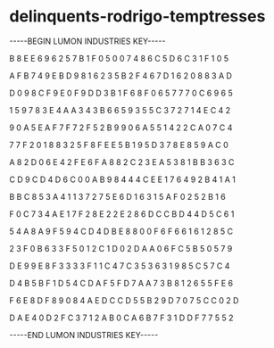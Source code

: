 # delinquents-rodrigo-temptresses

-----BEGIN LUMON INDUSTRIES KEY-----

B 8 E E 6 9 6 2 5 7 B 1 F 0 5 0 0 7 4 8 6 C 5 D 6 C 3 1 F 1 0 5

A F B 7 4 9 E B D 9 8 1 6 2 3 5 B 2 F 4 6 7 D 1 6 2 0 8 8 3 A D

D 0 9 8 C F 9 E 0 F 9 D D 3 B 1 F 6 8 F 0 6 5 7 7 7 0 C 6 9 6 5

1 5 9 7 8 3 E 4 A A 3 4 3 B 6 6 5 9 3 5 5 C 3 7 2 7 1 4 E C 4 2

9 0 A 5 E A F 7 F 7 2 F 5 2 B 9 9 0 6 A 5 5 1 4 2 2 C A 0 7 C 4

7 7 F 2 0 1 8 8 3 2 5 F 8 F E E 5 B 1 9 5 D 3 7 8 E 8 5 9 A C 0

A 8 2 D 0 6 E 4 2 F E 6 F A 8 8 2 C 2 3 E A 5 3 8 1 B B 3 6 3 C

C D 9 C D 4 D 6 C 0 0 A B 9 8 4 4 4 C E E 1 7 6 4 9 2 B 4 1 A 1

B B C 8 5 3 A 4 1 1 3 7 2 7 5 E 6 D 1 6 3 1 5 A F 0 2 5 2 B 1 6

F 0 C 7 3 4 A E 1 7 F 2 8 E 2 2 E 2 8 6 D C C B D 4 4 D 5 C 6 1

5 4 A 8 A 9 F 5 9 4 C D 4 D B E 8 8 0 0 F 6 F 6 6 1 6 1 2 8 5 C

2 3 F 0 B 6 3 3 F 5 0 1 2 C 1 D 0 2 D A A 0 6 F C 5 B 5 0 5 7 9

D E 9 9 E 8 F 3 3 3 3 F 1 1 C 4 7 C 3 5 3 6 3 1 9 8 5 C 5 7 C 4

D 4 B 5 B F 1 D 5 4 C D A F 5 F D 7 A A 7 3 B 8 1 2 6 5 5 F E 6

F 6 E 8 D F 8 9 0 8 4 A E D C C D 5 5 B 2 9 D 7 0 7 5 C C 0 2 D

D A E 4 0 D 2 F C 3 7 1 2 A B 0 C A 6 B 7 F 3 1 D D F 7 7 5 5 2

-----END LUMON INDUSTRIES KEY-----
